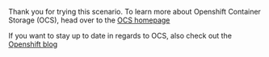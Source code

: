 
Thank you for trying this scenario. To learn more about Openshift Container Storage (OCS), head over to the [OCS homepage](https://access.redhat.com/products/red-hat-openshift-container-storage)

If you want to stay up to date in regards to OCS, also check out the [Openshift blog](https://www.openshift.com/blog/tag/ocs)